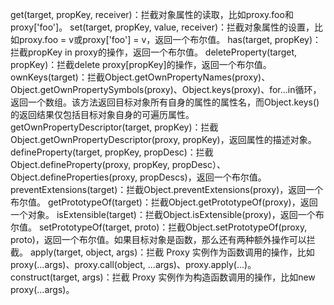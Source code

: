 get(target, propKey, receiver)：拦截对象属性的读取，比如proxy.foo和proxy['foo']。
set(target, propKey, value, receiver)：拦截对象属性的设置，比如proxy.foo = v或proxy['foo'] = v，返回一个布尔值。
has(target, propKey)：拦截propKey in proxy的操作，返回一个布尔值。
deleteProperty(target, propKey)：拦截delete proxy[propKey]的操作，返回一个布尔值。
ownKeys(target)：拦截Object.getOwnPropertyNames(proxy)、Object.getOwnPropertySymbols(proxy)、Object.keys(proxy)、for...in循环，返回一个数组。该方法返回目标对象所有自身的属性的属性名，而Object.keys()的返回结果仅包括目标对象自身的可遍历属性。
getOwnPropertyDescriptor(target, propKey)：拦截Object.getOwnPropertyDescriptor(proxy, propKey)，返回属性的描述对象。
defineProperty(target, propKey, propDesc)：拦截Object.defineProperty(proxy, propKey, propDesc）、Object.defineProperties(proxy, propDescs)，返回一个布尔值。
preventExtensions(target)：拦截Object.preventExtensions(proxy)，返回一个布尔值。
getPrototypeOf(target)：拦截Object.getPrototypeOf(proxy)，返回一个对象。
isExtensible(target)：拦截Object.isExtensible(proxy)，返回一个布尔值。
setPrototypeOf(target, proto)：拦截Object.setPrototypeOf(proxy, proto)，返回一个布尔值。如果目标对象是函数，那么还有两种额外操作可以拦截。
apply(target, object, args)：拦截 Proxy 实例作为函数调用的操作，比如proxy(...args)、proxy.call(object, ...args)、proxy.apply(...)。
construct(target, args)：拦截 Proxy 实例作为构造函数调用的操作，比如new proxy(...args)。